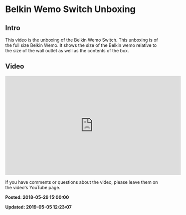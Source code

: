 # Belkin Wemo Switch Unboxing

## Intro

This video is the unboxing of the Belkin Wemo Switch. This unboxing is of the full size Belkin Wemo. It shows the size of the Belkin wemo relative to the size of the wall outlet as well as the contents of the box.

## Video 

<iframe width="560" height="315" src="https://www.youtube.com/embed/arxhIQYqwqk" frameborder="0" allow="autoplay; encrypted-media" allowfullscreen></iframe>

If you have comments or questions about the video, please leave them on the video's YouTube page.

**Posted: 2018-05-29 15:00:00** 

**Updated: 2019-05-05 12:23:07** 

